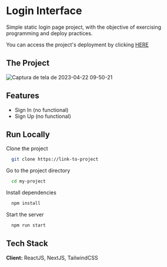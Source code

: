 
# Login Interface

Simple static login page project, with the objective of exercising programming and deploy practices.

You can access the project's deployment by clicking [HERE](https://interface-login-project.vercel.app/) 

## The Project

![Captura de tela de 2023-04-22 09-50-21](https://user-images.githubusercontent.com/62622936/233789317-cdfcc13e-3f6d-4965-b0ac-f94147fc7536.png)



## Features

- Sign In (no functional)
- Sign Up (no functional)


## Run Locally

Clone the project

```bash
  git clone https://link-to-project
```

Go to the project directory

```bash
  cd my-project
```

Install dependencies

```bash
  npm install
```

Start the server

```bash
  npm run start
```


## Tech Stack

**Client:** ReactJS, NextJS, TailwindCSS
